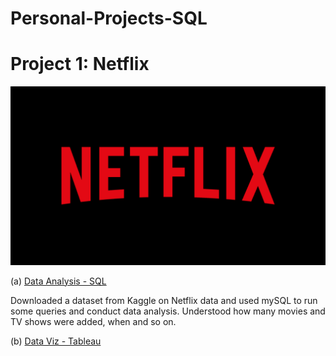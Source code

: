 # Personal-Projects-SQL


# Project 1: Netflix
![](/Images/Netflix-logo-red-black-png.png)

(a) [Data Analysis - SQL ](https://github.com/shilpa0592/Personal-Projects-SQL/blob/8c3b4843a45b4794d4ca49ca1ab3045ab10edda1/Code)
   
Downloaded a dataset from Kaggle on Netflix data and used mySQL to run some queries and conduct data analysis. 
Understood how many movies and TV shows were added, when and so on. 

(b) [Data Viz - Tableau ](https://github.com/shilpa0592/Personal-Projects-SQL/blob/8c3b4843a45b4794d4ca49ca1ab3045ab10edda1/Code)

 

